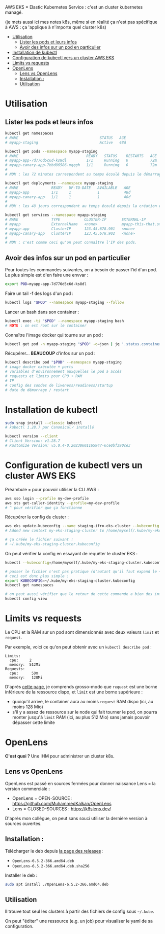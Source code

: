 AWS EKS = Elastic Kubernetes Service : c'est un cluster kubernetes managé.

(je mets aussi ici mes notes k8s, même si en réalité ça n'est pas spécifique à AWS : ça 'applique à n'importe quel cluster k8s)

* [Utilisation](#utilisation)
   * [Lister les pods et leurs infos](#lister-les-pods-et-leurs-infos)
   * [Avoir des infos sur un pod en particulier](#avoir-des-infos-sur-un-pod-en-particulier)
* [Installation de kubectl](#installation-de-kubectl)
* [Configuration de kubectl vers un cluster AWS EKS](#configuration-de-kubectl-vers-un-cluster-aws-eks)
* [Limits vs requests](#limits-vs-requests)
* [OpenLens](#openlens)
   * [Lens vs OpenLens](#lens-vs-openlens)
   * [Installation :](#installation-)
   * [Utilisation](#utilisation-1)


# Utilisation

## Lister les pods et leurs infos

```sh
kubectl get namespaces
# NAME                                     STATUS   AGE
# myapp-staging                            Active   48d

kubectl get pods --namespace myapp-staging
# NAME                               READY   STATUS    RESTARTS   AGE
# myapp-app-7d776d5c6d-ks8dl         1/1     Running   0          72m
# myapp-canary-app-7bbd86586-mqqgh   1/1     Running   0          72m
#
# NDM : les 72 minutes correspondent au temps écoulé depuis le démarrage du pod.

kubectl get deployments --namespace myapp-staging
# NAME               READY   UP-TO-DATE   AVAILABLE   AGE
# myapp-app          1/1     1            1           48d
# myapp-canary-app   1/1     1            1           48d
#
# NDM : les 48 jours correspondent au temps écoulé depuis la création de l'infra.

kubectl get services --namespace myapp-staging
# NAME               TYPE           CLUSTER-IP       EXTERNAL-IP                     PORT(S)   AGE
# myapp              ExternalName   <none>           myapp-this-that.staging.local   80/TCP    48d
# myapp-app          ClusterIP      123.45.678.901   <none>                          80/TCP    48d
# myapp-canary-app   ClusterIP      123.45.678.902   <none>                          80/TCP    48d
#
# NDM : c'est comme ceci qu'on peut connaître l'IP des pods.
```

## Avoir des infos sur un pod en particulier

Pour toutes les commandes suivantes, on a besoin de passer l'id d'un pod. Le plus simple est d'en faire une envvar :

```sh
export POD=myapp-app-7d776d5c6d-ks8dl
```

Faire un tail -f des logs d'un pod :

```sh
kubectl logs "$POD" --namespace myapp-staging --follow
```

Lancer un bash dans son container :

```sh
kubectl exec -ti "$POD" --namespace myapp-staging bash
# NOTE : on est root sur le container
```

Connaître l'image docker qui tourne sur un pod :

```sh
kubectl get pod -n myapp-staging "$POD" -o=json | jq '.status.containerStatuses'
```

Récupérer... **BEAUCOUP** d'infos sur un pod :

```sh
kubectl describe pod "$POD" --namespace myapp-staging
# image docker exécutée + ports
# variables d'environnement auxquelles le pod a accès
# requests et limits pour CPU + RAM
# IP
# config des sondes de liveness/readiness/startup
# date de démarrage / restart
```


# Installation de kubectl

```sh
sudo snap install --classic kubectl
# kubectl 1.28.7 par Canonical✓ installé

kubectl version --client
# Client Version: v1.28.7
# Kustomize Version: v5.0.4-0.20230601165947-6ce0bf390ce3
```

# Configuration de kubectl vers un cluster AWS EKS

Préambule = pour pouvoir utiliser la CLI AWS :

```sh
aws sso login --profile my-dev-profile
aws sts get-caller-identity --profile=my-dev-profile
# ^ pour vérifier que ça fonctionne
```

Récupérer la config du cluster :

```sh
aws eks update-kubeconfig --name staging-ifro-eks-cluster --kubeconfig ~/.kube/my-eks-staging-cluster.kubeconfig --region eu-west-3 --alias my-eks-staging-cluster --profile my-dev-profile
# Added new context my-eks-staging-cluster to /home/myself/.kube/my-eks-staging-cluster.kubeconfig

# ça créée le fichier suivant :
# ~/.kube/my-eks-staging-cluster.kubeconfig
```

On peut vérifier la config en essayant de requêter le cluster EKS :

```sh
kubectl --kubeconfig=/home/myself/.kube/my-eks-staging-cluster.kubeconfig get namespaces

# passer le fichier n'est pas pratique (d'autant qu'il faut expand le ~ soi-même)...
# ceci est donc plus simple :
export KUBECONFIG=~/.kube/my-eks-staging-cluster.kubeconfig
kubectl get namespaces

# on peut aussi vérifier que le retour de cette commande a bien des infos pertinentes :
kubectl config view
```

# Limits vs requests

Le CPU et la RAM sur un pod sont dimensionnés avec deux valeurs `limit` et `request`.

Par exemple, voici ce qu'on peut obtenir avec un `kubectl describe pod` :

```
Limits:
  cpu:     2
  memory:  512Mi
Requests:
  cpu:      50m
  memory:   128Mi
```

D'après [cette page](https://kubernetes.io/docs/concepts/configuration/manage-resources-containers/#requests-and-limits), je comprends grosso-modo que `request` est une borne inférieure de la ressource dispo, et `limit` est une borne supérieure :

- quoiqu'il arrive, le container aura au moins `request` RAM dispo (ici, au moins 128 Mio)
- s'il y a assez de ressource sur le node qui fait tourner le pod, on pourra monter jusqu'à `limit` RAM (ici, au plus 512 Mio) sans jamais pouvoir dépasser cette limite

# OpenLens

**C'est quoi ?** Une IHM pour administrer un cluster k8s.

## Lens vs OpenLens

OpenLens est passé en sources fermées pour donner naissance Lens = la version commerciale :

- OpenLens = OPEN-SOURCE : https://github.com/MuhammedKalkan/OpenLens
- Lens = CLOSED-SOURCES : https://k8slens.dev/

D'après mon collègue, on peut sans souci utiliser la dernière version à sources ouvertes.

## Installation :

Télécharger le deb depuis [la page des releases](https://github.com/MuhammedKalkan/OpenLens/releases) :

- `OpenLens-6.5.2-366.amd64.deb`
- `OpenLens-6.5.2-366.amd64.deb.sha256`

Installer le deb :

```sh
sudo apt install ./OpenLens-6.5.2-366.amd64.deb
```

## Utilisation

Il trouve tout seul les clusters à partir des fichiers de config sous `~/.kube`.

On peut "éditer" une ressource (e.g. un job) pour visualiser le yaml de sa configuration.
